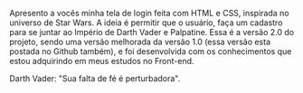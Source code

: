 Apresento a vocês minha tela de login feita com HTML e CSS, inspirada no universo de Star Wars. A ideia é permitir que o usuário, faça um cadastro para se juntar ao Império de Darth Vader e Palpatine. 
Essa é a versão 2.0 do projeto, sendo uma versão melhorada da versão 1.0 (essa versão esta postada no Github também), e foi desenvolvida com os conhecimentos que estou adquirindo em meus estudos no Front-end. 

Darth Vader:
"Sua falta de fé é perturbadora". 



